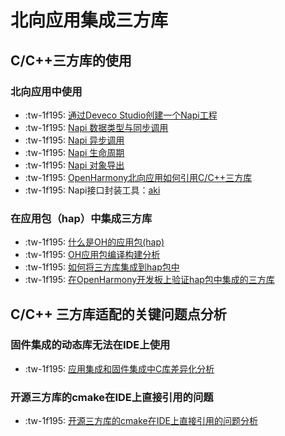 
# 北向应用集成三方库

## C/C++三方库的使用

### 北向应用中使用

- :tw-1f195: [通过Deveco Studio创建一个Napi工程](hello_napi.md)
- :tw-1f195: [Napi 数据类型与同步调用](napi_data_type.md)
- :tw-1f195: [Napi 异步调用](napi_asynchronous_call.md)
- :tw-1f195: [Napi 生命周期](napi_life_cycle.md)
- :tw-1f195: [Napi 对象导出](napi_export_object.md)
- :tw-1f195: [OpenHarmony北向应用如何引用C/C++三方库](./app_call_thirdlib_hap.md)
- :tw-1f195: Napi接口封装工具：[aki](https://gitee.com/openharmony-sig/aki/blob/master/README.md)

### 在应用包（hap）中集成三方库

- :tw-1f195: [什么是OH的应用包(hap)](hap.md)
- :tw-1f195: [OH应用包编译构建分析](hap_build.md)
- :tw-1f195: [如何将三方库集成到hap包中](adapter_thirdlib.md)
- :tw-1f195: [在OpenHarmony开发板上验证hap包中集成的三方库](./test_hap.md)

## C/C++ 三方库适配的关键问题点分析

### 固件集成的动态库无法在IDE上使用

- :tw-1f195: [应用集成和固件集成中C库差异化分析](rom_hap_c_cpluplus_diff.md)

### 开源三方库的cmake在IDE上直接引用的问题

- :tw-1f195: [开源三方库的cmake在IDE上直接引用的问题分析](ide_findpackage_problem.md)
